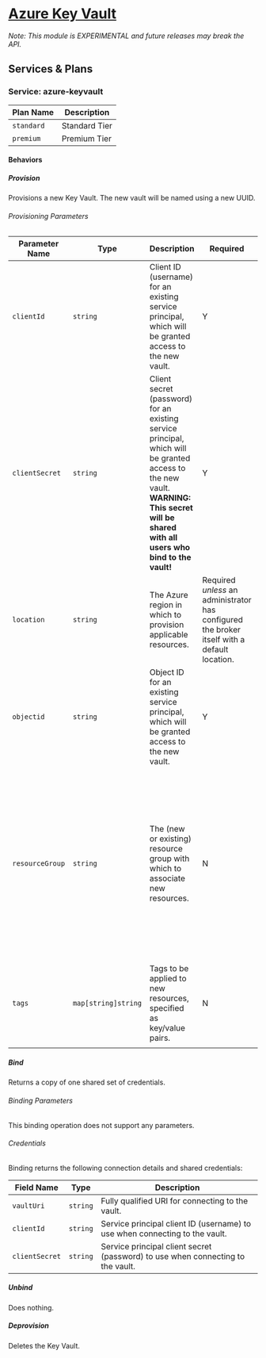 # [Azure Key Vault](https://azure.microsoft.com/en-us/services/key-vault/)

_Note: This module is EXPERIMENTAL and future releases may break the API._

## Services & Plans

### Service: azure-keyvault

| Plan Name | Description |
|-----------|-------------|
| `standard` | Standard Tier |
| `premium` | Premium Tier |

#### Behaviors

##### Provision
  
Provisions a new Key Vault. The new vault will be named using a new UUID.

###### Provisioning Parameters

| Parameter Name | Type | Description | Required | Default Value |
|----------------|------|-------------|----------|---------------|
| `clientId` | `string` | Client ID (username) for an existing service principal, which will be granted access to the new vault.| Y | |
| `clientSecret` | `string` | Client secret (password) for an existing service principal, which will be granted access to the new vault. __WARNING: This secret will be shared with all users who bind to the vault!__ | Y | |
| `location` | `string` | The Azure region in which to provision applicable resources. | Required _unless_ an administrator has configured the broker itself with a default location. | The broker's default location, if configured. |
| `objectid` | `string` | Object ID for an existing service principal, which will be granted access to the new vault. | Y | |
| `resourceGroup` | `string` | The (new or existing) resource group with which to associate new resources. | N | If an administrator has configured the broker itself with a default resource group and nonde is specified, that default will be applied, otherwise, a new resource group will be created with a UUID as its name. |
| `tags` | `map[string]string` | Tags to be applied to new resources, specified as key/value pairs. | N | Tags (even if none are specified) are automatically supplemented with `heritage: open-service-broker-azure`. |
  
##### Bind
  
Returns a copy of one shared set of credentials.

###### Binding Parameters

This binding operation does not support any parameters.

###### Credentials

Binding returns the following connection details and shared credentials:

| Field Name | Type | Description |
|------------|------|-------------|
| `vaultUri` | `string` | Fully qualified URI for connecting to the vault. |
| `clientId` | `string` | Service principal client ID (username) to use when connecting to the vault. |
| `clientSecret` | `string` | Service principal client secret (password) to use when connecting to the vault. |

##### Unbind

Does nothing.
  
##### Deprovision

Deletes the Key Vault.
